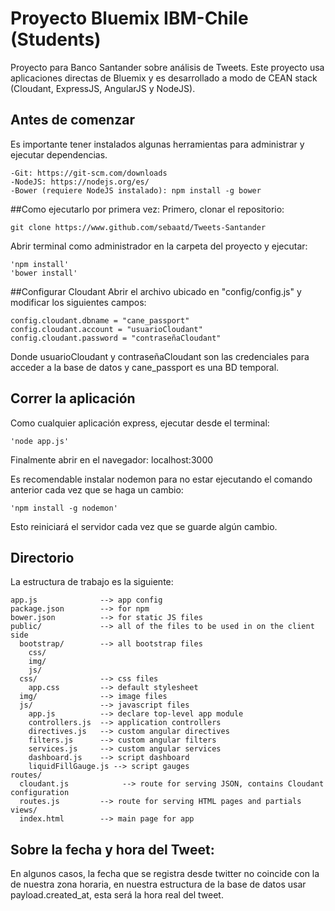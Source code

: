 # Proyecto Bluemix IBM-Chile (Students)

Proyecto para Banco Santander sobre análisis de Tweets. Este proyecto usa aplicaciones directas de Bluemix y es desarrollado a modo de CEAN stack (Cloudant, ExpressJS, AngularJS y NodeJS).

## Antes de comenzar

Es importante tener instalados algunas herramientas para administrar y ejecutar dependencias.

	-Git: https://git-scm.com/downloads
	-NodeJS: https://nodejs.org/es/
    -Bower (requiere NodeJS instalado): npm install -g bower

##Como ejecutarlo por primera vez:
Primero, clonar el repositorio:

	git clone https://www.github.com/sebaatd/Tweets-Santander

Abrir terminal como administrador en la carpeta del proyecto y ejecutar:

	'npm install'
	'bower install'

##Configurar Cloudant
Abrir el archivo ubicado en "config/config.js" y modificar los siguientes campos:

	config.cloudant.dbname = "cane_passport"
	config.cloudant.account = "usuarioCloudant"
	config.cloudant.password = "contraseñaCloudant"

Donde usuarioCloudant y contraseñaCloudant son las credenciales para acceder a la base de datos y cane_passport es una BD temporal.

## Correr la aplicación

Como cualquier aplicación express, ejecutar desde el terminal:

    'node app.js'

Finalmente abrir en el navegador: localhost:3000

Es recomendable instalar nodemon para no estar ejecutando el comando anterior cada vez que se haga un cambio:

	'npm install -g nodemon'

Esto reiniciará el servidor cada vez que se guarde algún cambio.

## Directorio
La estructura de trabajo es la siguiente:
    
    app.js              --> app config
    package.json        --> for npm
    bower.json          --> for static JS files
    public/             --> all of the files to be used in on the client side
      bootstrap/        --> all bootstrap files
        css/
        img/
        js/
      css/              --> css files
        app.css         --> default stylesheet
      img/              --> image files
      js/               --> javascript files
        app.js          --> declare top-level app module
        controllers.js  --> application controllers
        directives.js   --> custom angular directives
        filters.js      --> custom angular filters
        services.js     --> custom angular services
        dashboard.js    --> script dashboard
        liquidFillGauge.js --> script gauges
    routes/
      cloudant.js            --> route for serving JSON, contains Cloudant configuration
      routes.js         --> route for serving HTML pages and partials
    views/
      index.html        --> main page for app

## Sobre la fecha y hora del Tweet:

En algunos casos, la fecha que se registra desde twitter no coincide con la de nuestra zona horaria,
en nuestra estructura de la base de datos usar payload.created_at, esta será la hora real del tweet.
